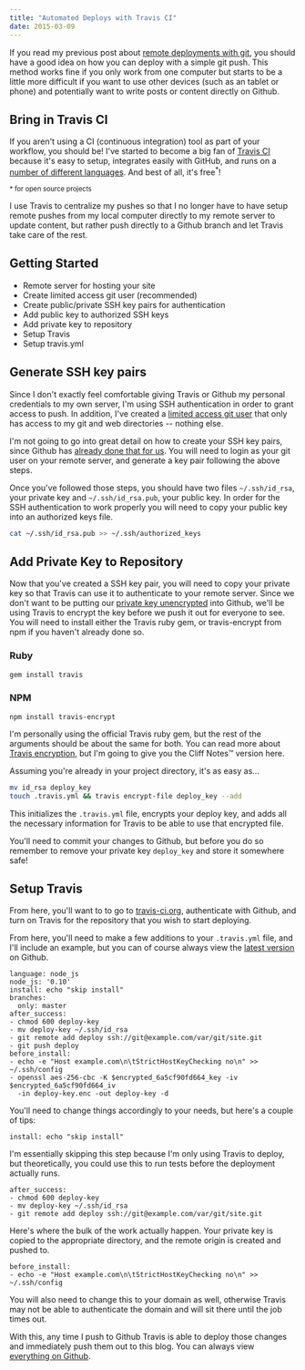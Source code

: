 ```yaml
---
title: "Automated Deploys with Travis CI"
date: 2015-03-09
---
```


If you read my previous post about [remote deployments with git](/remote-deployments-with-git), you should have a good idea on how you can deploy with a simple git push. This method works fine if you only work from one computer but starts to be a little more difficult if you want to use other devices (such as an tablet or phone) and potentially want to write posts or content directly on Github.

## Bring in Travis CI

If you aren't using a CI (continuous integration) tool as part of your workflow, you should be! I've started to become a big fan of [Travis CI](https://travis-ci.org) because it's easy to setup, integrates easily with GitHub, and runs on a [number of different languages](http://docs.travis-ci.com/user/getting-started/#Travis-CI-Overview). And best of all, it's free<sup>*</sup>!

<small>* for open source projects</small>

I use Travis to centralize my pushes so that I no longer have to have setup remote pushes from my local computer directly to my remote server to update content, but rather push directly to a Github branch and let Travis take care of the rest.

## Getting Started

* Remote server for hosting your site
* Create limited access git user (recommended)
* Create public/private SSH key pairs for authentication
* Add public key to authorized SSH keys
* Add private key to repository
* Setup Travis
* Setup travis.yml

## Generate SSH key pairs

Since I don't exactly feel comfortable giving Travis or Github my personal credentials to my own server, I'm using SSH authentication in order to grant access to push. In addition, I've created a [limited access git user](http://git-scm.com/book/en/v2/Git-on-the-Server-Setting-Up-the-Server) that only has access to my git and web directories -- nothing else.

I'm not going to go into great detail on how to create your SSH key pairs, since Github has [already done that for us](https://help.github.com/articles/generating-ssh-keys/). You will need to login as your git user on your remote server, and generate a key pair following the above steps.

Once you've followed those steps, you should have two files `~/.ssh/id_rsa`, your private key and `~/.ssh/id_rsa.pub`, your public key. In order for the SSH authentication to work properly you will need to copy your public key into an authorized keys file.

```bash
cat ~/.ssh/id_rsa.pub >> ~/.ssh/authorized_keys
```

## Add Private Key to Repository

Now that you've created a SSH key pair, you will need to copy your private key so that Travis can use it to authenticate to your remote server. Since we don't want to be putting our [private key unencrypted](http://www.devfactor.net/2014/12/30/2375-amazon-mistake/) into Github, we'll be using Travis to encrypt the key before we push it out for everyone to see. You will need to install either the Travis ruby gem, or travis-encrypt from npm if you haven't already done so.

### Ruby
```ruby
gem install travis
```

### NPM
```
npm install travis-encrypt
```

I'm personally using the official Travis ruby gem, but the rest of the arguments should be about the same for both. You can read more about [Travis encryption](http://docs.travis-ci.com/user/encryption-keys/), but I'm going to give you the Cliff Notes™ version here.

Assuming you're already in your project directory, it's as easy as...

```bash
mv id_rsa deploy_key
touch .travis.yml && travis encrypt-file deploy_key --add
```

This initializes the `.travis.yml` file, encrypts your deploy key, and adds all the necessary information for Travis to be able to use that encrypted file.

You'll need to commit your changes to Github, but before you do so remember to remove your private key `deploy_key` and store it somewhere safe!

## Setup Travis

From here, you'll want to to go to [travis-ci.org](https://travis-ci.org/), authenticate with Github, and turn on Travis for the repository that you wish to start deploying.

From here, you'll need to make a few additions to your `.travis.yml` file, and I'll include an example, but you can of course always view the [latest version](https://github.com/scurker/scurker.com/blob/master/.travis.yml) on Github.

```haml
language: node_js
node_js: '0.10'
install: echo "skip install"
branches:
  only: master
after_success:
- chmod 600 deploy-key
- mv deploy-key ~/.ssh/id_rsa
- git remote add deploy ssh://git@example.com/var/git/site.git
- git push deploy
before_install:
- echo -e "Host example.com\n\tStrictHostKeyChecking no\n" >> ~/.ssh/config
- openssl aes-256-cbc -K $encrypted_6a5cf90fd664_key -iv $encrypted_6a5cf90fd664_iv
  -in deploy-key.enc -out deploy-key -d
```

You'll need to change things accordingly to your needs, but here's a couple of tips:

```haml
install: echo "skip install"
```

I'm essentially skipping this step because I'm only using Travis to deploy, but theoretically, you could use this to run tests before the deployment actually runs.

```haml
after_success:
- chmod 600 deploy-key
- mv deploy-key ~/.ssh/id_rsa
- git remote add deploy ssh://git@example.com/var/git/site.git
```

Here's where the bulk of the work actually happen. Your private key is copied to the appropriate directory, and the remote origin is created and pushed to.

```
before_install:
- echo -e "Host example.com\n\tStrictHostKeyChecking no\n" >> ~/.ssh/config
```

You will also need to change this to your domain as well, otherwise Travis may not be able to authenticate the domain and will sit there until the job times out.

With this, any time I push to Github Travis is able to deploy those changes and immediately push them out to this blog. You can always view [everything on Github](https://github.com/scurker/scurker.com).

